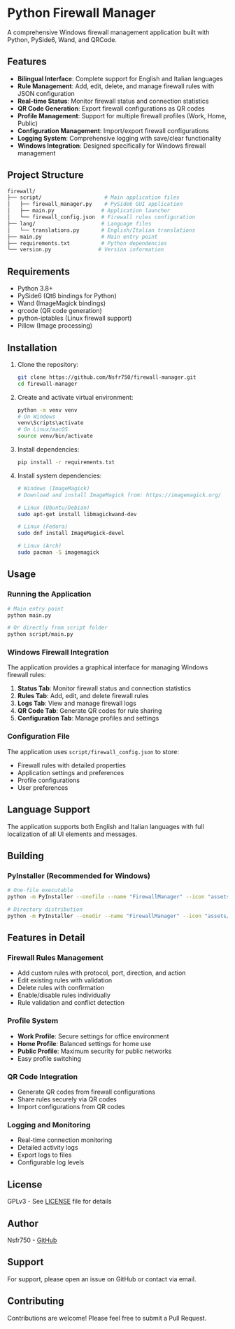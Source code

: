 # Python Firewall Manager

A comprehensive Windows firewall management application built with Python, PySide6, Wand, and QRCode.

## Features

- **Bilingual Interface**: Complete support for English and Italian languages
- **Rule Management**: Add, edit, delete, and manage firewall rules with JSON configuration
- **Real-time Status**: Monitor firewall status and connection statistics
- **QR Code Generation**: Export firewall configurations as QR codes
- **Profile Management**: Support for multiple firewall profiles (Work, Home, Public)
- **Configuration Management**: Import/export firewall configurations
- **Logging System**: Comprehensive logging with save/clear functionality
- **Windows Integration**: Designed specifically for Windows firewall management

## Project Structure

```bash
firewall/
├── script/                    # Main application files
│   ├── firewall_manager.py    # PySide6 GUI application
│   ├── main.py               # Application launcher
│   └── firewall_config.json  # Firewall rules configuration
├── lang/                     # Language files
│   └── translations.py       # English/Italian translations
├── main.py                   # Main entry point
├── requirements.txt          # Python dependencies
└── version.py               # Version information
```

## Requirements

- Python 3.8+
- PySide6 (Qt6 bindings for Python)
- Wand (ImageMagick bindings)
- qrcode (QR code generation)
- python-iptables (Linux firewall support)
- Pillow (Image processing)

## Installation

1. Clone the repository:

   ```bash
   git clone https://github.com/Nsfr750/firewall-manager.git
   cd firewall-manager
   ```

2. Create and activate virtual environment:

   ```bash
   python -m venv venv
   # On Windows
   venv\Scripts\activate
   # On Linux/macOS
   source venv/bin/activate
   ```

3. Install dependencies:

   ```bash
   pip install -r requirements.txt
   ```

4. Install system dependencies:

   ```bash
   # Windows (ImageMagick)
   # Download and install ImageMagick from: https://imagemagick.org/

   # Linux (Ubuntu/Debian)
   sudo apt-get install libmagickwand-dev

   # Linux (Fedora)
   sudo dnf install ImageMagick-devel

   # Linux (Arch)
   sudo pacman -S imagemagick
   ```

## Usage

### Running the Application

```bash
# Main entry point
python main.py

# Or directly from script folder
python script/main.py
```

### Windows Firewall Integration

The application provides a graphical interface for managing Windows firewall rules:

1. **Status Tab**: Monitor firewall status and connection statistics
2. **Rules Tab**: Add, edit, and delete firewall rules
3. **Logs Tab**: View and manage firewall logs
4. **QR Code Tab**: Generate QR codes for rule sharing
5. **Configuration Tab**: Manage profiles and settings

### Configuration File

The application uses `script/firewall_config.json` to store:
- Firewall rules with detailed properties
- Application settings and preferences
- Profile configurations
- User preferences

## Language Support

The application supports both English and Italian languages with full localization of all UI elements and messages.

## Building

### PyInstaller (Recommended for Windows)

```bash
# One-file executable
python -m PyInstaller --onefile --name "FirewallManager" --icon "assets/icon.ico" --version-file "version_info.txt" script/main.py

# Directory distribution
python -m PyInstaller --onedir --name "FirewallManager" --icon "assets/icon.ico" --version-file "version_info.txt" script/main.py
```

## Features in Detail

### Firewall Rules Management
- Add custom rules with protocol, port, direction, and action
- Edit existing rules with validation
- Delete rules with confirmation
- Enable/disable rules individually
- Rule validation and conflict detection

### Profile System
- **Work Profile**: Secure settings for office environment
- **Home Profile**: Balanced settings for home use
- **Public Profile**: Maximum security for public networks
- Easy profile switching

### QR Code Integration
- Generate QR codes from firewall configurations
- Share rules securely via QR codes
- Import configurations from QR codes

### Logging and Monitoring
- Real-time connection monitoring
- Detailed activity logs
- Export logs to files
- Configurable log levels

## License

GPLv3 - See [LICENSE](LICENSE) file for details

## Author

Nsfr750 - [GitHub](https://github.com/Nsfr750)

## Support

For support, please open an issue on GitHub or contact via email.

## Contributing

Contributions are welcome! Please feel free to submit a Pull Request.
